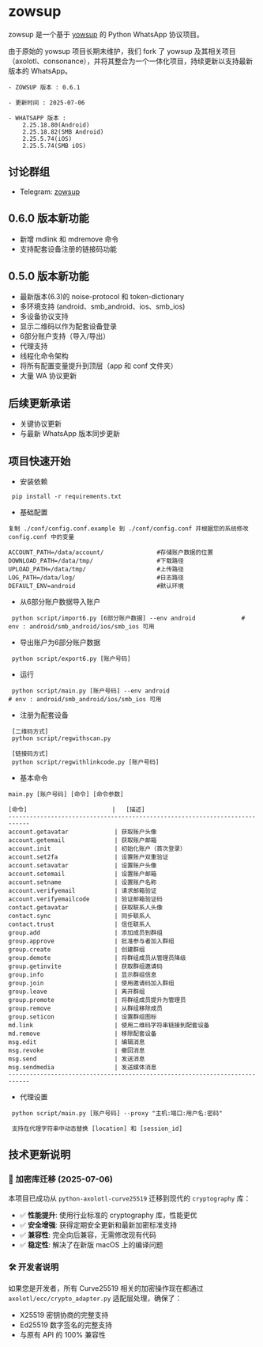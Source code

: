 # zowsup

zowsup 是一个基于 [yowsup](https://github.com/tgalal/yowsup/) 的 Python WhatsApp 协议项目。

由于原始的 yowsup 项目长期未维护，我们 fork 了 yowsup 及其相关项目（axolotl、consonance），并将其整合为一个一体化项目，持续更新以支持最新版本的 WhatsApp。

```
- ZOWSUP 版本 : 0.6.1

- 更新时间 : 2025-07-06

- WHATSAPP 版本 :
    2.25.18.80(Android)
    2.25.18.82(SMB Android)
    2.25.5.74(iOS)
    2.25.5.74(SMB iOS)

```


## 讨论群组
 * Telegram:  [zowsup](https://t.me/+au1dTQz7jyU0YjU5)


## 0.6.0 版本新功能
 * 新增 mdlink 和 mdremove 命令
 * 支持配套设备注册的链接码功能

## 0.5.0 版本新功能
 * 最新版本(6.3)的 noise-protocol 和 token-dictionary
 * 多环境支持 (android、smb_android、ios、smb_ios)
 * 多设备协议支持
 * 显示二维码以作为配套设备登录
 * 6部分账户支持（导入/导出）
 * 代理支持
 * 线程化命令架构
 * 将所有配置变量提升到顶层（app 和 conf 文件夹）
 * 大量 WA 协议更新

## 后续更新承诺
 * 关键协议更新
 * 与最新 WhatsApp 版本同步更新


## 项目快速开始

 * 安装依赖

```
 pip install -r requirements.txt

```
 * 基础配置

```
复制 ./conf/config.conf.example 到 ./conf/config.conf 并根据您的系统修改 config.conf 中的变量

ACCOUNT_PATH=/data/account/               #存储账户数据的位置
DOWNLOAD_PATH=/data/tmp/                  #下载路径
UPLOAD_PATH=/data/tmp/                    #上传路径
LOG_PATH=/data/log/                       #日志路径
DEFAULT_ENV=android                       #默认环境

```

 * 从6部分账户数据导入账户

```
 python script/import6.py [6部分账户数据] --env android             # env : android/smb_android/ios/smb_ios 可用

```

 * 导出账户为6部分账户数据

```
 python script/export6.py [账户号码]

```

 * 运行

```
 python script/main.py [账户号码] --env android                        # env : android/smb_android/ios/smb_ios 可用

```

* 注册为配套设备

```
 [二维码方式]
 python script/regwithscan.py

 [链接码方式]
 python script/regwithlinkcode.py [账户号码]

```

* 基本命令

```
main.py [账户号码] [命令] [命令参数]

[命令]                        |   [描述]
----------------------------------------------------------------------------
account.getavatar             | 获取账户头像
account.getemail              | 获取账户邮箱
account.init                  | 初始化账户（首次登录）
account.set2fa                | 设置账户双重验证
account.setavatar             | 设置账户头像
account.setemail              | 设置账户邮箱
account.setname               | 设置账户名称
account.verifyemail           | 请求邮箱验证
account.verifyemailcode       | 验证邮箱验证码
contact.getavatar             | 获取联系人头像
contact.sync                  | 同步联系人
contact.trust                 | 信任联系人
group.add                     | 添加成员到群组
group.approve                 | 批准参与者加入群组
group.create                  | 创建群组
group.demote                  | 将群组成员从管理员降级
group.getinvite               | 获取群组邀请码
group.info                    | 显示群组信息
group.join                    | 使用邀请码加入群组
group.leave                   | 离开群组
group.promote                 | 将群组成员提升为管理员
group.remove                  | 从群组移除成员
group.seticon                 | 设置群组图标
md.link                       | 使用二维码字符串链接到配套设备
md.remove                     | 移除配套设备
msg.edit                      | 编辑消息
msg.revoke                    | 撤回消息
msg.send                      | 发送消息
msg.sendmedia                 | 发送媒体消息
----------------------------------------------------------------------------
```


 * 代理设置

```
 python script/main.py [账户号码] --proxy "主机:端口:用户名:密码"

 支持在代理字符串中动态替换 [location] 和 [session_id]

```


## 技术更新说明

### 🔧 加密库迁移 (2025-07-06)
本项目已成功从 `python-axolotl-curve25519` 迁移到现代的 `cryptography` 库：

* ✅ **性能提升**: 使用行业标准的 cryptography 库，性能更优
* ✅ **安全增强**: 获得定期安全更新和最新加密标准支持
* ✅ **兼容性**: 完全向后兼容，无需修改现有代码
* ✅ **稳定性**: 解决了在新版 macOS 上的编译问题

### 🛠️ 开发者说明
如果您是开发者，所有 Curve25519 相关的加密操作现在都通过 `axolotl/ecc/crypto_adapter.py` 适配层处理，确保了：
- X25519 密钥协商的完整支持
- Ed25519 数字签名的完整支持
- 与原有 API 的 100% 兼容性




